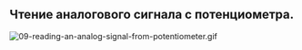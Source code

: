 ## Чтение аналогового сигнала с потенциометра.

![09-reading-an-analog-signal-from-potentiometer.gif](content/09-reading-an-analog-signal-from-potentiometer.gif)